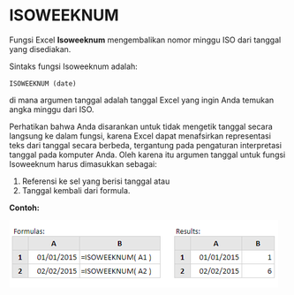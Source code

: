 # ISOWEEKNUM

Fungsi Excel **Isoweeknum** mengembalikan nomor minggu ISO dari tanggal yang disediakan.

Sintaks fungsi Isoweeknum adalah:

```text
ISOWEEKNUM (date)
```

di mana argumen tanggal adalah tanggal Excel yang ingin Anda temukan angka minggu dari ISO.

Perhatikan bahwa Anda disarankan untuk tidak mengetik tanggal secara langsung ke dalam fungsi, karena Excel dapat menafsirkan representasi teks dari tanggal secara berbeda, tergantung pada pengaturan interpretasi tanggal pada komputer Anda. Oleh karena itu argumen tanggal untuk fungsi Isoweeknum harus dimasukkan sebagai:

1. Referensi ke sel yang berisi tanggal atau
2. Tanggal kembali dari formula.

**Contoh:**

![](../.gitbook/assets/isoweeknum.PNG)

